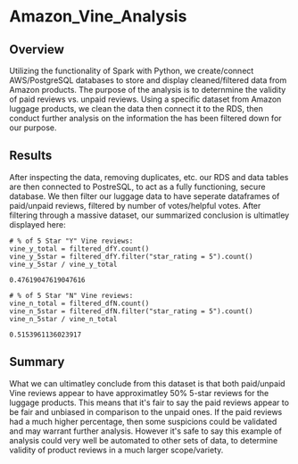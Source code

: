 # Amazon_Vine_Analysis
## Overview
Utilizing the functionality of Spark with Python, we create/connect AWS/PostgreSQL databases to store and display cleaned/filtered data from Amazon products. The purpose of the analysis is to deternmine the validity of paid reviews vs. unpaid reviews. Using a specific dataset from Amazon luggage products, we clean the data then connect it to the RDS, then conduct further analysis on the information the has been filtered down for our purpose.

## Results
After inspecting the data, removing duplicates, etc. our RDS and data tables are then connected to PostreSQL, to act as a fully functioning, secure database. We then filter our luggage data to have seperate dataframes of paid/unpaid reviews, filtered by number of votes/helpful votes. After filtering through a massive dataset, our summarized conclusion is ultimatley displayed here:
```
# % of 5 Star "Y" Vine reviews:
vine_y_total = filtered_dfY.count()
vine_y_5star = filtered_dfY.filter("star_rating = 5").count()
vine_y_5star / vine_y_total

0.47619047619047616

# % of 5 Star "N" Vine reviews:
vine_n_total = filtered_dfN.count()
vine_n_5star = filtered_dfN.filter("star_rating = 5").count()
vine_n_5star / vine_n_total

0.5153961136023917
```
## Summary
What we can ultimatley conclude from this dataset is that both paid/unpaid Vine reviews appear to have approximatley 50% 5-star reviews for the luggage products. This means that it's fair to say the paid reviews appear to be fair and unbiased in comparison to the unpaid ones. If the paid reviews had a much higher percentage, then some suspicions could be validated and may warrant further analysis. However it's safe to say this example of analysis could very well be automated to other sets of data, to determine validity of product reviews in a much larger scope/variety.
